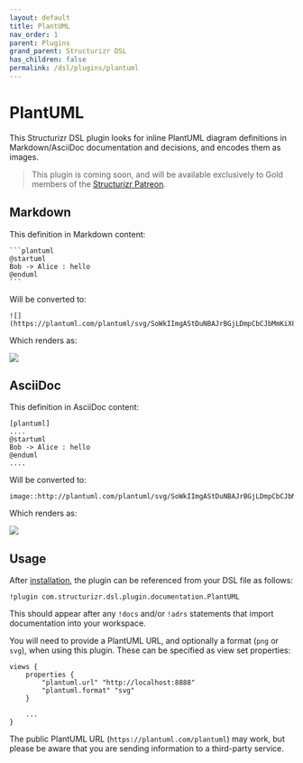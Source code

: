 ```yaml
---
layout: default
title: PlantUML
nav_order: 1
parent: Plugins
grand_parent: Structurizr DSL
has_children: false
permalink: /dsl/plugins/plantuml
---
```


# PlantUML

This Structurizr DSL plugin looks for inline PlantUML diagram definitions in Markdown/AsciiDoc documentation
and decisions, and encodes them as images.

> This plugin is coming soon, and will be available exclusively to Gold members of the [Structurizr Patreon](https://www.patreon.com/structurizr).

## Markdown

This definition in Markdown content:

````
```plantuml
@startuml
Bob -> Alice : hello
@enduml
```
````

Will be converted to:

```
![](https://plantuml.com/plantuml/svg/SoWkIImgAStDuNBAJrBGjLDmpCbCJbMmKiX8pSd9vt98pKi1IW80)
```

Which renders as:

![](https://plantuml.com/plantuml/svg/SoWkIImgAStDuNBAJrBGjLDmpCbCJbMmKiX8pSd9vt98pKi1IW80)

## AsciiDoc

This definition in AsciiDoc content:

```
[plantuml]
....
@startuml
Bob -> Alice : hello
@enduml
....
```

Will be converted to:

```
image::http://plantuml.com/plantuml/svg/SoWkIImgAStDuNBAJrBGjLDmpCbCJbMmKiX8pSd9vt98pKi1IW80[]
```

Which renders as:

![](https://www.plantuml.com/plantuml/svg/SoWkIImgAStDuNBAJrBGjLDmpCbCJbMmKiX8pSd9vt98pKi1IW80)

## Usage

After [installation](/dsl/plugins#installation), the plugin can be referenced from your DSL file as follows:

```
!plugin com.structurizr.dsl.plugin.documentation.PlantUML
```

This should appear after any `!docs` and/or `!adrs` statements that import documentation into your workspace.

You will need to provide a PlantUML URL, and optionally a format (`png` or `svg`),
when using this plugin. These can be specified as view set properties:

```
views {
    properties {
        "plantuml.url" "http://localhost:8888"
        "plantuml.format" "svg"
    }
    
    ...
}
```

The public PlantUML URL (`https://plantuml.com/plantuml`) may work, but please be aware that you are sending
information to a third-party service.